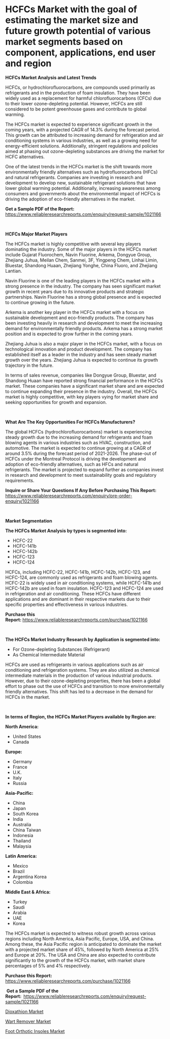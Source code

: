 <p><h1>HCFCs Market with the goal of estimating the market size and future growth potential of various market segments based on component, applications, end user and region</h1></p><p><strong>HCFCs Market Analysis and Latest Trends</strong></p>
<p><p>HCFCs, or hydrochlorofluorocarbons, are compounds used primarily as refrigerants and in the production of foam insulation. They have been widely used as a replacement for harmful chlorofluorocarbons (CFCs) due to their lower ozone-depleting potential. However, HCFCs are still considered to be potent greenhouse gases and contribute to global warming.</p><p>The HCFCs market is expected to experience significant growth in the coming years, with a projected CAGR of 14.3% during the forecast period. This growth can be attributed to increasing demand for refrigeration and air conditioning systems in various industries, as well as a growing need for energy-efficient solutions. Additionally, stringent regulations and policies aimed at phasing out ozone-depleting substances are driving the market for HCFC alternatives.</p><p>One of the latest trends in the HCFCs market is the shift towards more environmentally friendly alternatives such as hydrofluorocarbons (HFCs) and natural refrigerants. Companies are investing in research and development to develop new, sustainable refrigerant solutions that have lower global warming potential. Additionally, increasing awareness among consumers and governments about the environmental impact of HCFCs is driving the adoption of eco-friendly alternatives in the market.</p></p>
<p><strong>Get a Sample PDF of the Report:&nbsp;</strong> <a href="https://www.reliableresearchreports.com/enquiry/request-sample/1021166">https://www.reliableresearchreports.com/enquiry/request-sample/1021166</a></p>
<p>&nbsp;</p>
<p><strong>HCFCs Major Market Players</strong></p>
<p><p>The HCFCs market is highly competitive with several key players dominating the industry. Some of the major players in the HCFCs market include Gujarat Fluorochem, Navin Fluorine, Arkema, Dongyue Group, Zhejiang Juhua, Meilan Chem, Sanmei, 3F, Yingpeng Chem, Linhai Limin, Bluestar, Shandong Huaan, Zhejiang Yonghe, China Fluoro, and Zhejiang Lantian.</p><p>Navin Fluorine is one of the leading players in the HCFCs market with a strong presence in the industry. The company has seen significant market growth in recent years due to its innovative products and strategic partnerships. Navin Fluorine has a strong global presence and is expected to continue growing in the future.</p><p>Arkema is another key player in the HCFCs market with a focus on sustainable development and eco-friendly products. The company has been investing heavily in research and development to meet the increasing demand for environmentally friendly products. Arkema has a strong market position and is expected to grow further in the coming years.</p><p>Zhejiang Juhua is also a major player in the HCFCs market, with a focus on technological innovation and product development. The company has established itself as a leader in the industry and has seen steady market growth over the years. Zhejiang Juhua is expected to continue its growth trajectory in the future.</p><p>In terms of sales revenue, companies like Dongyue Group, Bluestar, and Shandong Huaan have reported strong financial performance in the HCFCs market. These companies have a significant market share and are expected to continue expanding their presence in the industry. Overall, the HCFCs market is highly competitive, with key players vying for market share and seeking opportunities for growth and expansion.</p></p>
<p>&nbsp;</p>
<p><strong>What Are The Key Opportunities For HCFCs Manufacturers?</strong></p>
<p><p>The global HCFCs (hydrochlorofluorocarbons) market is experiencing steady growth due to the increasing demand for refrigerants and foam blowing agents in various industries such as HVAC, construction, and automotive. The market is expected to continue growing at a CAGR of around 3.5% during the forecast period of 2021-2026. The phase-out of HCFCs under the Montreal Protocol is driving the development and adoption of eco-friendly alternatives, such as HFCs and natural refrigerants. The market is projected to expand further as companies invest in research and development to meet sustainability goals and regulatory requirements.</p></p>
<p><strong>Inquire or Share Your Questions If Any Before Purchasing This Report:</strong> <a href="https://www.reliableresearchreports.com/enquiry/pre-order-enquiry/1021166">https://www.reliableresearchreports.com/enquiry/pre-order-enquiry/1021166</a></p>
<p>&nbsp;</p>
<p><strong>Market Segmentation</strong></p>
<p><strong>The HCFCs Market Analysis by types is segmented into:</strong></p>
<p><ul><li>HCFC-22</li><li>HCFC-141b</li><li>HCFC-142b</li><li>HCFC-123</li><li>HCFC-124</li></ul></p>
<p><p>HCFCs, including HCFC-22, HCFC-141b, HCFC-142b, HCFC-123, and HCFC-124, are commonly used as refrigerants and foam blowing agents. HCFC-22 is widely used in air conditioning systems, while HCFC-141b and HCFC-142b are used in foam insulation. HCFC-123 and HCFC-124 are used in refrigeration and air conditioning. These HCFCs have different applications and are dominant in their respective markets due to their specific properties and effectiveness in various industries.</p></p>
<p><strong>Purchase this Report:&nbsp;</strong><a href="https://www.reliableresearchreports.com/purchase/1021166">https://www.reliableresearchreports.com/purchase/1021166</a></p>
<p>&nbsp;</p>
<p><strong>The HCFCs Market Industry Research by Application is segmented into:</strong></p>
<p><ul><li>For Ozone-depleting Substances (Refrigerant)</li><li>As Chemical Intermediate Material</li></ul></p>
<p><p>HCFCs are used as refrigerants in various applications such as air conditioning and refrigeration systems. They are also utilized as chemical intermediate materials in the production of various industrial products. However, due to their ozone-depleting properties, there has been a global effort to phase out the use of HCFCs and transition to more environmentally friendly alternatives. This shift has led to a decrease in the demand for HCFCs in the market.</p></p>
<p>&nbsp;</p>
<p><strong>In terms of Region, the HCFCs Market Players available by Region are:</strong></p>
<p>
    <p> <strong> North America: </strong>
        <ul>
            <li>United States</li>
            <li>Canada</li>
        </ul>
        </p> 
    <p> <strong> Europe: </strong>
        <ul>
            <li>Germany</li>
            <li>France</li>
            <li>U.K.</li>
            <li>Italy</li>
            <li>Russia</li>
        </ul>
        </p> 
    <p> <strong> Asia-Pacific: </strong>
        <ul>
            <li>China</li>
            <li>Japan</li>
            <li>South Korea</li>
            <li>India</li>
            <li>Australia</li>
            <li>China Taiwan</li>
            <li>Indonesia</li>
            <li>Thailand</li>
            <li>Malaysia</li>
        </ul>
        </p> 
    <p> <strong> Latin America: </strong>
        <ul>
            <li>Mexico</li>
            <li>Brazil</li>
            <li>Argentina Korea</li>
            <li>Colombia</li>
        </ul>
        </p> 
    <p> <strong> Middle East & Africa: </strong>
        <ul>
            <li>Turkey</li>
            <li>Saudi</li>
            <li>Arabia</li>
            <li>UAE</li>
            <li>Korea</li>
        </ul>
    </p>
    </p>
<p><p>The HCFCs market is expected to witness robust growth across various regions including North America, Asia Pacific, Europe, USA, and China. Among these, the Asia Pacific region is anticipated to dominate the market with a projected market share of 45%, followed by North America at 25% and Europe at 20%. The USA and China are also expected to contribute significantly to the growth of the HCFCs market, with market share percentages of 5% and 4% respectively.</p></p>
<p><strong>Purchase this Report: </strong><a href="https://www.reliableresearchreports.com/purchase/1021166">https://www.reliableresearchreports.com/purchase/1021166</a></p>
<p>&nbsp;<strong>Get a Sample PDF of the Report:&nbsp;&nbsp;</strong><a href="https://www.reliableresearchreports.com/enquiry/request-sample/1021166">https://www.reliableresearchreports.com/enquiry/request-sample/1021166</a></p>
<p><strong></strong></p>
<p><p><a href="https://view.publitas.com/reportprime-1/dioxathion-market-analysis-and-market-size-global-industry-overview-market-segmentation-and-forecast-2023-to-2030/">Dioxathion Market</a></p><p><a href="https://view.publitas.com/reportprime-1/global-wart-remover-market-size-and-market-trends-insights-and-projections-from-2023-to-2030/">Wart Remover Market</a></p><p><a href="https://view.publitas.com/reportprime-1/foot-orthotic-insoles-market-size-growth-outlook-from-2023-to-2030-projecting-at-markets-trends-analysis-by-application-regional-outlook-and-revenue/">Foot Orthotic Insoles Market</a></p></p>